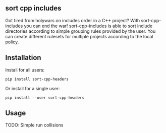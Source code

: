 ## sort cpp includes

Got tired from holywars on includes order in a C++ project?
With sort-cpp-includes you can end the war!
sort-cpp-includes is able to sort include directories
according to simple grouping rules provided by the user.
You can create different rulesets for multiple projects
according to the local policy.

## Installation

Install for all users:
```(python)
pip install sort-cpp-headers
```

Or install for a single user:
```(python)
pip install --user sort-cpp-headers
```

## Usage
TODO:
Simple run
collisions


